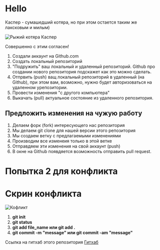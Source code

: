 # Hello

Каспер - сумашедший котяра, но при этом остается таким же лаксковым и милым)

![Рыжий котяра Каспер](kasper.jpg)

Совершенно с этим согласен!

1. Создали аккаунт на Github.com
2. Создать локальный репозиторий
3. "Подружить" ваш локальный и удаленный репозиторий. Github про создании нового репозитория подскажет как это можно сделать.
4. Отпрвить (push) ващ локальный репозиторий в удаленный (на Github), при этом вам, возможно, нужно будет авторизоваться на удаленном урепозитории.
5. Провести изменения "с другого компьютера"
6. Выкачать (pull) актуальное состояние из удаленного репозитория.

## Предложить изменения на чужую работу
1. Делаем форк (fork) интересующего нас репозитория
2. Мы делаем git clone для нашей версии этого репозитория
3. Мы создаем ветку с предлагаемыми изменениями
4. Производим все изменеия только в этой ветке
5. Отправдяем эти изменения на свой аккаунт (push)
6. В окне на Github появдяется возможность отправить pull request.

# Попытка 2 для конфликта

# Скрин конфликта
![Кофликт](Konflict.png)

1. **git init**
2. **git status**
3. **git add file_name или git add .**
4. **git commit -m "message" или git commit -am "message"**

Ссылка на гитхаб этого репозитория
[Гитхаб]( https://github.com/Dreamer223/lesson_3.git "Репозиторий")